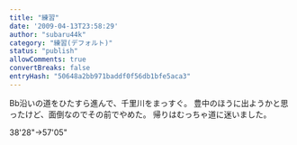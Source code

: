 ```yaml
---
title: "練習"
date: '2009-04-13T23:58:29'
author: "subaru44k"
category: "練習(デフォルト)"
status: "publish"
allowComments: true
convertBreaks: false
entryHash: "50648a2bb971baddf0f56db1bfe5aca3"
---
```

Bb沿いの道をひたすら進んで、千里川をまっすぐ。
豊中のほうに出ようかと思ったけど、面倒なのでその前でやめた。
帰りはむっちゃ道に迷いました。

38'28"→57'05"
